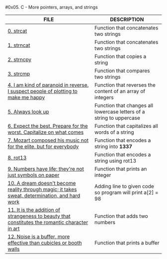 #0x05. C - More pointers, arrays, and strings

FILE | DESCRIPTION
-----|-----
[0. strcat](./0-strcat.c) | Function that concatenates two strings
[1. strncat](./1-strncat.c) | Function that concatenates two strings
[2. strncpy](./2-strncpy.c) | Function that copies a string
[3. strcmp](./3-strcmp.c) | Function that compares two strings
[4. I am kind of paranoid in reverse. I suspect people of plotting to make me happy](./4-rev_array.c) | Function that reverses the content of an array of integers
[5. Always look up](./5-string_toupper.c) | Function that changes all lowercase letters of a string to uppercase
[6. Expect the best. Prepare for the worst. Capitalize on what comes](./6-cap_string.c) | Function that capitalizes all words of a string
[7. Mozart composed his music not for the elite, but for everybody](./7-leet.c) | Function that encodes a string into __1337__
[8. rot13](./8-rot13.c) | Function that encodes a string using rot13
[9. Numbers have life; they're not just symbols on paper](./100-print_number.c) | Function that prints an integer
[10. A dream doesn't become reality through magic; it takes sweat, determination, and hard work](./101-magic.c) | Adding line to given code so program will print a[2] = 98
[11. It is the addition of strangeness to beauty that constitutes the romantic character in art](./102-infinite_add.c) | Function that adds two numbers
[12. Noise is a buffer, more effective than cubicles or booth walls](./103-print_buffer.c) | Function that prints a buffer

